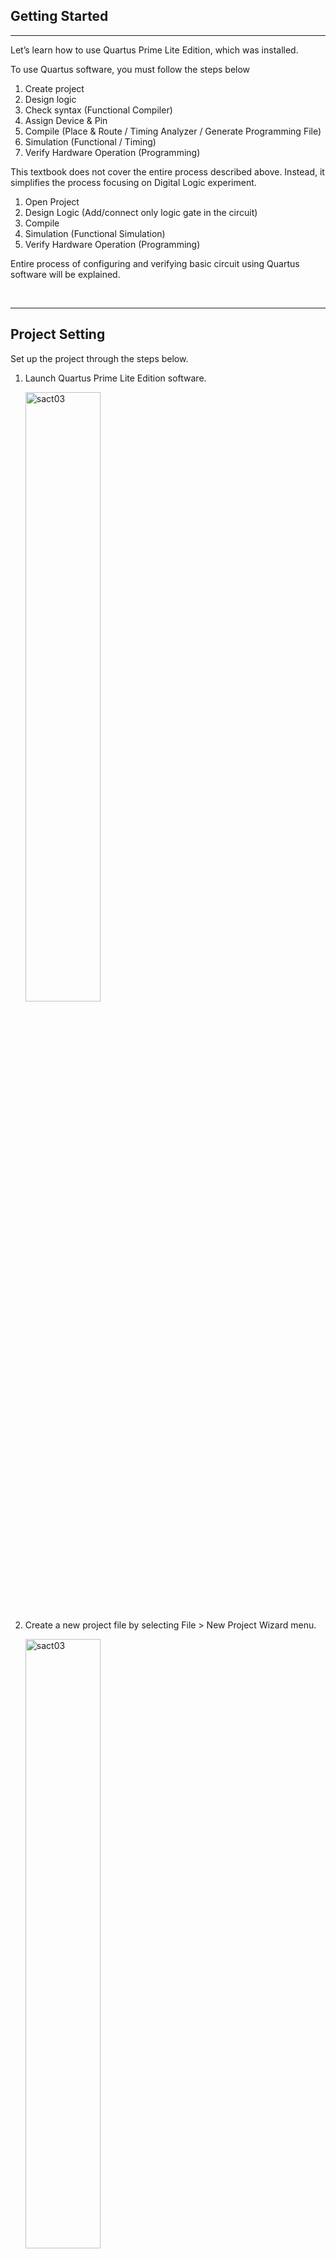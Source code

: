 
## Getting Started
---

Let’s learn how to use Quartus Prime Lite Edition, which was installed.

To use Quartus software, you must follow the steps below
   1.	Create project
   2.	Design logic 
   3.	Check syntax (Functional Compiler)
   4.	Assign Device & Pin 
   5.	Compile (Place & Route / Timing Analyzer / Generate Programming File)
   6.	Simulation (Functional / Timing)
   7.	Verify Hardware Operation (Programming)

This textbook does not cover the entire process described above. Instead, it simplifies the process focusing on Digital Logic experiment. 

   1.	Open Project
   2.	Design Logic (Add/connect only logic gate in the circuit)
   3.	Compile
   4.	Simulation (Functional Simulation)
   5.	Verify Hardware Operation (Programming)

Entire process of configuring and verifying basic circuit using Quartus software will be explained.

<br>

---

## Project Setting

Set up the project through the steps below.

1. Launch Quartus Prime Lite Edition software.

    <img src="./pds/gs01.png" alt="sact03" style="width: 50%;"> <br>

2. Create a new project file by selecting File > New Project Wizard menu.

    <img src="./pds/gs02.png" alt="sact03" style="width: 50%;"> <br>

3. Introduction menu, which appears as shown below, can be moved to the next step by clicking Next button.

    <img src="./pds/gs03.png" alt="sact03" style="width: 70%;"> <br>

4. Set Project workspace and Project Name as below noting that case is sensitive.

    <img src="./pds/gs04.png" alt="sact03" style="width: 50%;"> <br>

   |Description |Data|
   |:-|:-|
   |Working directory | d:\work\GS|
   |Project Name | GS |
   |Top Level Design Edtity Name | GS|

<br>

5. When you click Next button, you will be asked whether to create a new directory as below. Select Yes.

    <img src="./pds/gs05.png" alt="sact03" style="width: 70%;"> <br>

6. On selecting Project Type, select Empty Project. Then, click Next button.

    <img src="./pds/gs06.png" alt="sact03" style="width: 70%;"> <br>
   
7. For the files to add, do not change any other settings and click Next button.

    <img src="./pds/gs07.png" alt="sact03" style="width: 70%;"> <br>

8. This is setting the device name for Programmable Logistic Device (FPGA) that will be used for programming on actual hardware to practice an experiment.

   |Device Family | Cyclone 10LP|
   |:-|:-:|
   |Package |FBGA|
   |Pin Count |484|
   |Core speed grade | 8|
   |Device |10CL080YF484C8G|

   <br>

    <img src="./pds/gs08.png" alt="sact03" style="width: 100%;"> <br>

9. For EDA Tool Setting, do not change any other settings and click Next button. 

    <img src="./pds/gs09.png" alt="sact03" style="width: 70%;"> <br>

10. After checking the project information set, click Finish button to complete project creation.

    <img src="./pds/gs10.png" alt="sact03" style="width: 70%;"> <br>

---

## Logic Design

11. If the project creation is complete, project settings appears as below. <br><br>
    <img src="./pds/gs11.png" alt="sact03" style="width: 70%;"> <br>

12. To create a new design file, select File > New menu as shown below. <br><br>
    <img src="./pds/gs12.png" alt="sact03" style="width: 60%;"> <br>

13. Select “Block Diagram/Schematic File” in New window to select design by symbol as shown below. <br><br>
    <img src="./pds/gs13.png" alt="sact03" style="width: 40%;"> <br> <br>
    <img src="./pds/gs13-1.png" alt="sact03" style="width: 70%;"> <br>

14. Double-click the drawing area as shown below, or right-click the drawing area and select Insert > Symbol.

    <img src="./pds/gs14.png" alt="sact03" style="width: 70%;"> <br>

15. In symbol input window, enter the symbol name "4count" and click OK button. Then, place it in an appropriate location on the drawing. <br><br>
    <img src="./pds/gs15.png" alt="sact03" style="width: 70%;"> <br><br>
    <img src="./pds/gs15-1.png" alt="sact03" style="width: 70%;"> <br>

16. After displaying the symbol input window in the same way, add input and output by entering the symbol name of input and output. <br> 
    <img src="./pds/gs16-1.png" alt="sact03" style="width: 70%;"> <br><br>
    <img src="./pds/gs16-2.png" alt="sact03" style="width: 70%;"> <br><br>
    <img src="./pds/gs16-3.png" alt="sact03" style="width: 70%;"> <br><br>

17. Double-click pin_name1 or pin_name2 in the input and output symbol, and enter CLK and Q[3..0] as the pin names in the Pin Properties window that appears.<br><br>
    <img src="./pds/gs17-1.png" alt="sact03" style="width: 70%;"> <br><br>
    <img src="./pds/gs17-2.png" alt="sact03" style="width: 70%;"> <br><br>

18. Next is how to connect symbol using wire. <br> If placing mouse pointer over the end of symbol. Mouse pointer will change to + sign. Then, drag and drop the mouse button to connect symbol and symbol as shown below. <br><br>
    <img src="./pds/gs18-1.png" alt="sact03" style="width: 70%;"> <br><br>
    <img src="./pds/gs18-2.png" alt="sact03" style="width: 70%;"> <br><br>
   
19. In addition to connecting with wire, there is a way to connect with NET name. Add wire to 4count output, QA, QB, QC, QD, respectively, and set NET NAME to Q0, Q1, Q2, Q3 as shown below.<br>
    You can either enter Q1 for NET NAME right after drawing the wire or select the wire later and enter net name, such as Q1.<br><br>
    <img src="./pds/gs19-1.png" alt="sact03" style="width: 70%;"> <br><br>
    <img src="./pds/gs19-2.png" alt="sact03" style="width: 70%;"> <br><br>
    <img src="./pds/gs19-3.png" alt="sact03" style="width: 70%;"> <br><br>

20. The reason why the output name is Q[3..0] is to set Q0, Q1, Q2, Q3 as 1-bit wire to 4-bit bus port. <br><br>
    <img src="./pds/gs20.png" alt="sact03" style="width: 70%;"> <br><br>
   
21. Select File > Save to save the designed file. Before saving, file name will appears with default value of Block.bdf. <br><br>
    <img src="./pds/gs21.png" alt="sact03" style="width: 70%;"> <br><br>
    It's recommended to save with the current project name as shown below. Click SAVE button to save. <br><br>
    <img src="./pds/gs21-1.png" alt="sact03" style="width: 70%;"> <br><br>
    <img src="./pds/gs21-2.png" alt="sact03" style="width: 70%;"> <br><br>

---

## Functional Compile

22. Select Processing > Start > Start Analysis & Elaboration to compile that checks syntax error. <br><br>
    <img src="./pds/gs22.png" alt="sact03" style="width: 70%;"> <br><br>

    If there is an error, error message as below will appear. After resolving the error, compile again. <br><br>
   
    ※Please note that the error below is due to CLK line between input symbol and 4count symbol not being connected. This can be resolved by reconnecting it properly.

    <img src="./pds/gs22-1.png" alt="sact03" style="width: 70%;"> <br><br>

---

## Device & Pin Assignment 

23. If there is no error in the syntax, configure the device and pin for the hardware to test. <br><br>
    Programmable Logic Device can be used by customizing all I/O pins except for specific pin such as Power / JTAG / Input-only pin. Hardware is currently tested using equipment called SACT, so fixed device and pin must be set up. <br><br>

24. Select Assignment > Device to configure the device settings.
    <br><br>
    <img src="./pds/gs24.png" alt="sact03" style="width: 70%;"> <br><br>

25. Device name is 10CL080YF484C8 of Cyclone 10LP Family, as set previously. 
    <br><br>
    <img src="./pds/gs25.png" alt="sact03" style="width: 80%;"> <br><br>

    >|Cyclone 10LP | 10CL080YF484C8G |
    >|:-:|:-:|
   
    If the device name set is different, it will not be downloaded on the device, so be careful when setting the device. <br><br>

26. Click “Device and Pin Option” button in Device Settings window as shown below. 
    <br><br>
    <img src="./pds/gs26.png" alt="sact03" style="width: 70%;"> <br><br>

27. In ‘Device and Pin Options’ window, select “As output driving ground” in ‘Reserve all unused pins’ of ‘Category Unused Pins’ as shown below. 
    <br><br>
    This is to avoid confusion during the operation test by setting the unused pins to GND, that is, 0, when downloading and operating the device later. <br>
    Default value, As input tri-state with weak pull-up, sets the unused pin to weak pull-up state, which outputs 1 for unused pins. <br><br>
    As the remaining unused LEDs light up and cause confusion when checking the operation, set the unused pins to output GND.<br><br>
    <img src="./pds/gs27.png" alt="sact03" style="width: 70%;"> <br><br>

28. Select Assignment > Pin Planner to proceed with pin settings.
   <img src="./pds/gs28.png" alt="sact03" style="width: 70%;"> <br><br>
   <img src="./pds/gs28-1.png" alt="sact03" style="width: 70%;"> <br><br>

29. In Pin Planner window, below shows ‘pin out’ of the device being used. Among these, ‘O’ is User I/O, which sets the pin number corresponding to input/output port of the logic arbitrarily defined and designed by the user. 
    <br><br>
    <img src="./pds/gs29-2.png" alt="sact03" style="width: 70%;"> <br><br>

    Set the pin number described in the table below to Location of Node Name in the lower section. <br>
    They are pin numbers of input Button Switch and output LED for checking operation on SACT device. <br><br>
   
    >|Port Name||CLK|Q3|Q2|Q1|Q0|
    >|:-:|:-:|:-:|:-:|:-:|:-:|:-:|
    >|Device||SW7|LED7|LED6|LED5|LED3|
    >|Pin Number||W8|W2|Y1|Y2|Y3|
   
    <br>

    As shown below, click Location section of each input/output port with the mouse and enter the pin number for each device.  <br>
    For example, if you enter W8, which corresponds to Button Switch SW7, which automatically adds PIN_ in front of it to become PIN_W8.<br><br>
    <img src="./pds/gs29.png" alt="sact03" style="width: 100%;"> <br><br>
   
30. Like device setting, set up pin carefully. If setting different pin, the hardware may not produce the desired results. 
    <br><br>
    Close Pin Planner window. Settings will be automatically saved. <br><br>

---

## Compile

31. Compile device/device option/pin setting set previously. 
    <br>

    Check for any errors in the settings and create Timing file and Programming file to simulate by reflecting the set hardware. <br><br>

32. Select Processing > Start Compilation to proceed with compilation. 
    <br><br>
    <img src="./pds/gs32.png" alt="sact03" style="width: 70%;"> <br><br>
    <img src="./pds/gs32-1.png" alt="sact03" style="width: 70%;"> <br><br>
   
33. Compilation goes through several steps.
    <br><br>
    -	Analysis & Synthesis: Analyze and synthesize logic circuit written using logic gate
    -	Fitter (Place & Route): Convert into logic cell which is the basic unit of the chip based on the synthesized content, and connect logic cells to each other
    -	Assembler (Generate Programming File): Create a programming file to download to chip
    -	Timing Analysis: Generate timing information, such as delay time, for the selected chip

    <br><br>
    <img src="./pds/gs32-2.png" alt="sact03" style="width: 50%;"> <br><br>


## Functional Simulation

34. Simulation is to predict hardware operation in software. 
    <br>
    Select File > New, and then select Verification / Debugging Files > University Program VWF from the resulting window.
    <br><br>
    <img src="./pds/gs34.png" alt="sact03" style="width: 40%;"> <br><br>
    <img src="./pds/gs34-1.png" alt="sact03" style="width: 40%;"> <br><br>

35. The image below shows Simulation Waveform Editor window that appears when selecting University Program VWF.
    <br><br>
    <img src="./pds/gs35.png" alt="sact03" style="width: 70%;"> <br><br>

36. To add input/output port simulating, right-click on the screen and select “ Insert Node or Bus”.
    <br><br>
    <img src="./pds/gs36.png" alt="sact03" style="width: 80%;"> <br><br>

37. Click “Node Finder” in “Insert Node or Bus” window.
    <br><br>
    <img src="./pds/gs37.png" alt="sact03" style="width: 40%;"> <br><br>

38. When pressing (1) “List”, input/output port like (2) appear in Nodes Found. Click >> (3) to move the input/output port to Selected Nodes (4). Then, press OK.
    <br><br>
    <img src="./pds/gs38.png" alt="sact03" style="width: 70%;"> <br><br>

39. When ‘Insert Node or Bus’ window appears as shown below on the left, click OK. Then, input/output ports are added to Waveform Editor window.
    <img src="./pds/gs39.png" alt="sact03" style="width: 80%;"> <br><br>

40. To provide input conditions for the simulation, drag and select Waveform of CLK with the mouse (1) and then press 1 icon (2) and enter 1. 
    <br>
    This is how to set CLK input conditions. 
    <br><br>
    <img src="./pds/gs40.png" alt="sact03" style="width: 100%;"> <br><br>
    <img src="./pds/gs40-1.png" alt="sact03" style="width: 100%;"> <br><br>

41. Select File > Save to save. Set file name as the default. 
    <br><br>
    <img src="./pds/gs41.png" alt="sact03" style="width: 40%;"> <br><br>
    <img src="./pds/gs41-1.png" alt="sact03" style="width: 100%;"> <br><br>

42. Select Simulation > Run Functional Simulation to run it.
    <br><br>
    <img src="./pds/gs42.png" alt="sact03" style="width: 70%;"> <br><br>

43. An error message like below will appear, which indicates there is an error in the preset options in the software.
    <br><br>
    <img src="./pds/gs43.png" alt="sact03" style="width: 70%;"> <br><br>

    Click Simulation > Simulation Settings to open the settings window.
    <img src="./pds/gs43-1.png" alt="sact03" style="width: 70%;"> <br><br>

44. Delete “-novopt” in the settings window and click Save button to save. 
    <br><br>
    <img src="./pds/gs44.png" alt="sact03" style="width: 100%;"> <br><br>

45. Select Simulation > Run Functional Simulation menu again to run Function Simulation. 
    <br>
    The result is as shown below. Clicking “Q” in the direction of the arrow on the screen, bus data is extended and bit data is also output.
    <br><br>
  
    <img src="./pds/gs45.png" alt="sact03" style="width: 100%;"> <br><br>


---
## Hardware Test(Programming)

46. Prepare SACT equipment to test hardware operation. 

47. Connect USB cable to USB B Type Connector at the top center of the device and to the PC.

    <img src="./pds/sact-usb.png" alt="ex07" style="width: 70%;"><br>

48. Connect the power cable to Power Connector on the left side of the device and press the power switch to supply power to the device.

    <img src="./pds/sact-pwr.png" alt="ex07" style="width: 70%;"><br>

49. Select Tool > Programmer in Quartus software.

    <img src="./pds/ex07.png" alt="ex07" style="width: 35%;"><br>

50. If Hardware Setup on Programmer window is set to No Hardware, check that USB cable is properly connected between device and PC, then press “Hardware Setup” button and select “USB Blaster”.

    <img src="./pds/ex08.png" alt="ex08" style="width: 70%;"><br>

    <img src="./pds/gs50.png" alt="ex09" style="width: 50%;"><br>

51. If USB Blaster is connected, press Start button to program and check the operation of NOT gate on the device.

    <img src="./pds/gs51.png" alt="ex18" style="width: 70%;"><br>


52. Operate button switch and check the result through LED.

    >|Port Name||CLK|Q3|Q2|Q1|Q0|
    >|:-:|:-:|:-:|:-:|:-:|:-:|:-:|
    >|Device||SW7|LED7|LED6|LED5|LED3|
    >|Pin Number||W8|W2|Y1|Y2|Y3|

    <img src="./pds/gs52.png" alt="gstting started" style="width: 60%;">






